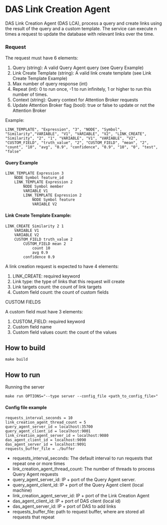 # DAS Link Creation Agent


<!-- ![alt](doc/assets/das_link_creation_diagram.png.png) -->

DAS Link Creation Agent (DAS LCA), process a query and create links using the result of the query and a custom template. The service can execute n times a request to update the database with relevant links over the time.

### Request

The request must have 6 elements:
1. Query (string): A valid Query Agent query (see Query Example)
2. Link Create Template (string): A valid link create template (see Link Create Template Example)
3. Max number of query response (int)
4. Repeat (int): 0 to run once, -1 to run infinitely, 1 or higher to run this number of times.
5. Context (string): Query context for Attention Broker requests 
6. Update Attention Broker flag (bool): true or false to update or not the Attention Broker

Example:
```
LINK_TEMPLATE", "Expression", "3", "NODE", "Symbol", "Similarity","VARIABLE", "V1", "VARIABLE", "V2", "LINK_CREATE", "Similarity", "2", "1", "VARIABLE", "V1", "VARIABLE", "V2", "CUSTOM_FIELD", "truth_value", "2", "CUSTOM_FIELD", "mean", "2", "count", "10", "avg", "0.9", "confidence", "0.9", "10", "0", "test", "false"
```

#### Query Example

```
LINK_TEMPLATE Expression 3 
    NODE Symbol feature_id 
    LINK_TEMPLATE Expression 2 
        NODE Symbol member 
        VARIABLE V1 
        LINK_TEMPLATE Expression 2 
            NODE Symbol feature 
            VARIABLE V2
```

#### Link Create Template Example:

```
LINK_CREATE Similarity 2 1
    VARIABLE V1 
    VARIABLE V2
    CUSTOM_FIELD truth_value 2
        CUSTOM_FIELD mean 2
            count 10
            avg 0.9
        confidence 0.9
```
A link creation request is expected to have 4 elements:
1. LINK_CREATE: required keyword
2. Link type: the type of links that this request will create
3. Link targets count: the count of link targets
4. Custom field count: the count of custom fields

CUSTOM FIELDS

A custom field must have 3 elements:
1. CUSTOM_FIELD: required keyword
2. Custom field name
3. Custom field values count: the count of the values


## How to build

```
make build
```

## How to run
Running the server
```
make run OPTIONS="--type server --config_file <path_to_config_file>"
```

#### Config file example
```
requests_interval_seconds = 10
link_creation_agent_thread_count = 5
query_agent_server_id = localhost:35700
query_agent_client_id = localhost:9001
link_creation_agent_server_id = localhost:9080
das_agent_client_id = localhost:9090
das_agent_server_id = localhost:9091
requests_buffer_file = ./buffer
```
* requests_interval_seconds: The default interval to run requests that repeat one or more times
* link_creation_agent_thread_count: The number of threads to process Query Agent requests
* query_agent_server_id: IP + port of the Query Agent server.
* query_agent_client_id: IP + port of the Query Agent client (local machine)
* link_creation_agent_server_id: IP + port of the Link Creation Agent
* das_agent_client_id: IP + port of DAS client (local id)
* das_agent_server_id: IP + port of DAS to add links
* requests_buffer_file: path to request buffer, where are stored all requests that repeat

